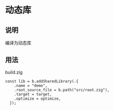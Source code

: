 # 动态库

## 说明

编译为动态库

## 用法

build.zig

```zig
const lib = b.addSharedLibrary(.{
    .name = "demo",
    .root_source_file = b.path("src/root.zig"),
    .target = target,
    .optimize = optimize,
  });
```
